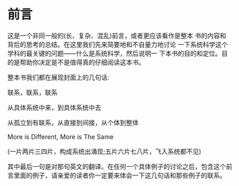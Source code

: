 # 前言
这是一个非同一般的(长、复杂、混乱)前言，或者更应该看作是整本 书的内容和背后的思考的总结。在这里我们先来简要地和不自量力地讨论 一下系统科学这个学科的最关键的问题——什么是系统科学，然后说明一 下本书的目的和定位。目的是帮助你决定是不是值得真的仔细阅读这本书。

整本书我们都在展现封面上的几句话:

联系，联系，联系

从具体系统中来，到具体系统中去

从孤立到有联系，从直接到间接，从个体到整体

More is Different, More is The Same

(一片两片三四片，构成系统出涌现;五片六片七八片，飞入系统都不见)

其中最后一句是对那句英文的翻译。在任何一个具体例子的讨论之后，包含这个前言里面的例子，请亲爱的读者你一定要来体会一下这几句话和那些例子的联系。

